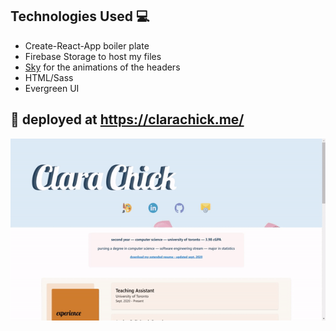 ## Technologies Used :computer:
- Create-React-App boiler plate
- Firebase Storage to host my files 
- [Sky](https://github.com/lucagez/sky) for the animations of the headers
- HTML/Sass
- Evergreen UI

## :rocket: deployed at https://clarachick.me/

<p align="center">
  <img  src="./src/imgs/readme/website.gif" alt="demo">
</p>
